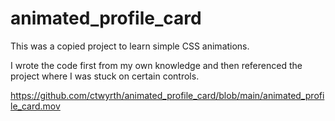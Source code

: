 # animated_profile_card

This was a copied project to learn simple CSS animations. 

I wrote the code first from my own knowledge and then referenced the project where I was stuck on certain controls.

https://github.com/ctwyrth/animated_profile_card/blob/main/animated_profile_card.mov
